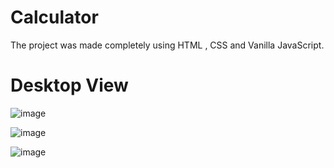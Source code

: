 # Calculator
The project was made completely using HTML , CSS and Vanilla JavaScript.

# Desktop View

![image](https://res.cloudinary.com/dboa7dqkl/image/upload/v1683049053/Screenshot_2023-05-02_230423_evspm0.png)

![image](https://res.cloudinary.com/dboa7dqkl/image/upload/v1683129653/Screenshot_2023-05-03_212932_qxhmqn.png)

![image](https://res.cloudinary.com/dboa7dqkl/image/upload/v1683129652/Screenshot_2023-05-03_213007_lxs4do.png)

